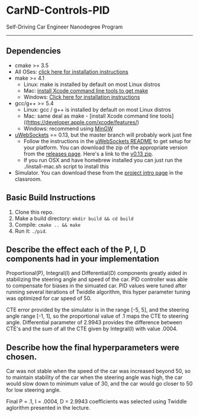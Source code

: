 # CarND-Controls-PID
Self-Driving Car Engineer Nanodegree Program

---

## Dependencies

* cmake >= 3.5
 * All OSes: [click here for installation instructions](https://cmake.org/install/)
* make >= 4.1
  * Linux: make is installed by default on most Linux distros
  * Mac: [install Xcode command line tools to get make](https://developer.apple.com/xcode/features/)
  * Windows: [Click here for installation instructions](http://gnuwin32.sourceforge.net/packages/make.htm)
* gcc/g++ >= 5.4
  * Linux: gcc / g++ is installed by default on most Linux distros
  * Mac: same deal as make - [install Xcode command line tools]((https://developer.apple.com/xcode/features/)
  * Windows: recommend using [MinGW](http://www.mingw.org/)
* [uWebSockets](https://github.com/uWebSockets/uWebSockets) == 0.13, but the master branch will probably work just fine
  * Follow the instructions in the [uWebSockets README](https://github.com/uWebSockets/uWebSockets/blob/master/README.md) to get setup for your platform. You can download the zip of the appropriate version from the [releases page](https://github.com/uWebSockets/uWebSockets/releases). Here's a link to the [v0.13 zip](https://github.com/uWebSockets/uWebSockets/archive/v0.13.0.zip).
  * If you run OSX and have homebrew installed you can just run the ./install-mac.sh script to install this
* Simulator. You can download these from the [project intro page](https://github.com/udacity/CarND-PID-Control-Project/releases) in the classroom.

## Basic Build Instructions

1. Clone this repo.
2. Make a build directory: `mkdir build && cd build`
3. Compile: `cmake .. && make`
4. Run it: `./pid`. 

## Describe the effect each of the P, I, D components had in your implementation

Proportional(P), Integral(I) and Differential(D) components greatly aided in stabilizing the steering angle and speed of the car.  PID controller was able to compensate for biases in the simuated car.  PID values were tuned after running several iterations of Twiddle algorithm, this hyper parameter tuning was optimized for car speed of 50.  

CTE error provided by the simulator is in the range [-5, 5], and the steering angle range [-1, 1], so the proportional value of .1 maps the CTE to steering angle.  Differential parameter of 2.9943 provides the difference between CTE's and the sum of all the CTE given by Integral(I) with value .0004.

## Describe how the final hyperparameters were chosen.

Car was not stable when the speed of the car was increased beyond 50, so to maintain stability of the car when the steering angle was high, the car would slow down to minimum value of 30, and the car would go closer to 50 for low steering angle.

Final P = .1, I = .0004, D = 2.9943 coefficients was selected using Twiddle aglorithm presented in the lecture.